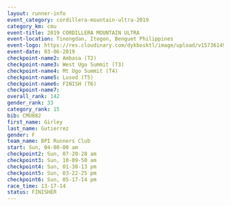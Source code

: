 ```yaml
---
layout: runner-info 
event_category: cordillera-mountain-ultra-2019 
category_km: cmu 
event-title: 2019 CORDILLERA MOUNTAIN ULTRA 
event-location: Tinongdan, Itogon, Benguet Philippines 
event-logo: https://res.cloudinary.com/dykbosktl/image/upload/v1573614960/Logo/Cordillera-Mountain-Ultra-2019-1280_wxhrmh.jpg 
event-date: 03-06-2019 
checkpoint-name2: Ambasa (T2) 
checkpoint-name3: West Ugo Summit (T3) 
checkpoint-name4: Mt Ugo Summit (T4) 
checkpoint-name5: Lusod (T5) 
checkpoint-name6: FINISH (T6) 
checkpoint-name7: 
overall_rank: 142
gender_rank: 33
category_rank: 15
bib: CMU082
first_name: Girley
last_name: Gutierrez
gender: F
team_name: BPI Runners Club
start: Sun, 04-00-00 am
checkpoint2: Sun, 07-20-28 am
checkpoint3: Sun, 10-09-50 am
checkpoint4: Sun, 01-30-13 pm
checkpoint5: Sun, 03-22-25 pm
checkpoint6: Sun, 05-17-14 pm
race_time: 13-17-14
status: FINISHER
---
```

